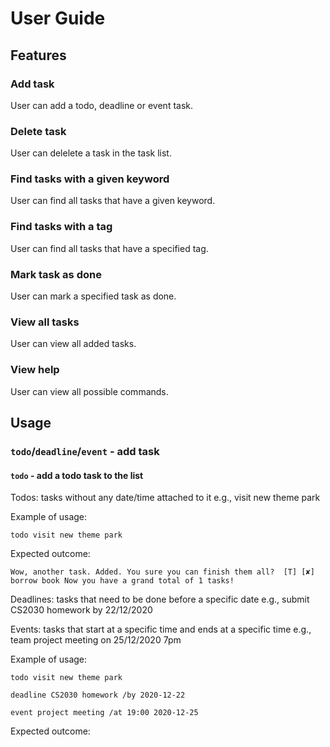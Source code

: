 # User Guide

## Features 

### Add task
User can add a todo, deadline or event task.

### Delete task
User can delelete a task in the task list.

### Find tasks with a given keyword
User can find all tasks that have a given keyword. 

### Find tasks with a tag
User can find all tasks that have a specified tag.

### Mark task as done
User can mark a specified task as done.

### View all tasks
User can view all added tasks.

### View help
User can view all possible commands.

## Usage

### `todo`/`deadline`/`event` - add task
#### `todo` - add a todo task to the list
Todos: tasks without any date/time attached to it e.g., visit new theme park 

Example of usage:

`todo visit new theme park`

Expected outcome:

`Wow, another task. Added. You sure you can finish them all? 
  [T] [✘] borrow book
  Now you have a grand total of 1 tasks!`

Deadlines: tasks that need to be done before a specific date e.g., submit CS2030 homework by 22/12/2020

Events: tasks that start at a specific time and ends at a specific time e.g., team project meeting on 25/12/2020 7pm

Example of usage: 

`todo visit new theme park`

`deadline CS2030 homework /by 2020-12-22`

`event project meeting /at 19:00 2020-12-25`

Expected outcome:



